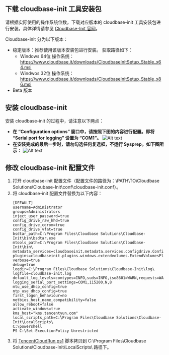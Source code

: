 ## 下载 cloudbase-init 工具安装包

请根据实际使用的操作系统位数，下载对应版本的 cloudbase-init 工具安装包进行安装。具体详情请参见 [Cloudbase-Init 官网](http://www.cloudbase.it/cloud-init-for-windows-instances/)。

Cloudbase-init 分为以下版本：
- 稳定版本：推荐使用该版本安装包进行安装。
获取路径如下：
	- Windows 64位 操作系统：https://www.cloudbase.it/downloads/CloudbaseInitSetup_Stable_x64.msi
	- Windwos 32位 操作系统：https://www.cloudbase.it/downloads/CloudbaseInitSetup_Stable_x86.msi
- Beta 版本

## 安装 cloudbase-init

安装 cloudbase-init 的过程中，请注意以下两点：
- **在 “Configuration options” 窗口中，请按照下图的内容进行配置。即将 “Serial port for logging” 设置为 “COM1”。**
![Alt text](https://main.qcloudimg.com/raw/beaca64e8484ec7e9880703cad400717.png)
- **在安装完成的最后一步时，请勿勾选任何复选框，不运行 Sysprep。如下图所示：**
![Alt text](https://main.qcloudimg.com/raw/aceec91df6a51db2eca775f3350de88c.png)

## 修改 cloudbase-init 配置文件 

1. 打开 cloudbase-init 配置文件（配置文件的路径为：\PATH\TO\Cloudbase Solutions\Cloubase-Init\conf\cloudbase-init.conf）。
2. 将 cloudbase-init 配置文件替换为以下内容：
	```
	[DEFAULT]
	username=Administrator
	groups=Administrators
	inject_user_password=true
	config_drive_raw_hhd=true
	config_drive_cdrom=true
	config_drive_vfat=true
	bsdtar_path=C:\Program Files\Cloudbase Solutions\Cloudbase-Init\bin\bsdtar.exe
	mtools_path=C:\Program Files\Cloudbase Solutions\Cloudbase-Init\bin\
	metadata_services=cloudbaseinit.metadata.services.configdrive.ConfigDriveService
	plugins=cloudbaseinit.plugins.windows.extendvolumes.ExtendVolumesPlugin,cloudbaseinit.plugins.common.networkconfig.NetworkConfigPlugin,cloudbaseinit.plugins.common.sethostname.SetHostNamePlugin,cloudbaseinit.plugins.common.setuserpassword.SetUserPasswordPlugin,cloudbaseinit.plugins.common.localscripts.LocalScriptsPlugin,cloudbaseinit.plugins.common.userdata.UserDataPlugin
	verbose=true
	debug=true
	logdir=C:\Program Files\Cloudbase Solutions\Cloudbase-Init\log\
	logfile=cloudbase-init.log
	default_log_levels=comtypes=INFO,suds=INFO,iso8601=WARN,requests=WARN
	logging_serial_port_settings=COM1,115200,N,8
	mtu_use_dhcp_config=true
	ntp_use_dhcp_config=true
	first_logon_behaviour=no
	netbios_host_name_compatibility=false
	allow_reboot=false
	activate_windows=true
	kms_host="kms.tencentyun.com"
	local_scripts_path=C:\Program Files\Cloudbase Solutions\Cloudbase-Init\LocalScripts\
	C:\powershell
	PS C:\Set-ExecutionPolicy Unrestricted
	```
3. 将 [TencentCloudRun.ps1](http://cloudinit-1251783334.cosgz.myqcloud.com/TencentCloudRun.ps1) 脚本拷贝到 C:\Program Files\Cloudbase Solutions\Cloudbase-Init\LocalScripts\ 路径下。
